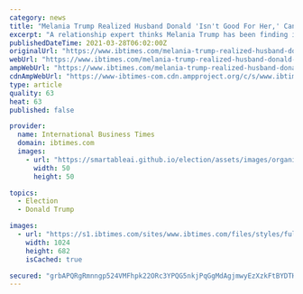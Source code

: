 ```yaml
---
category: news
title: "Melania Trump Realized Husband Donald 'Isn't Good For Her,' Can't Hide Emotion, Expert Suggests"
excerpt: "A relationship expert thinks Melania Trump has been finding it difficult not to show through her behavior that she realized that her husband, Donald Trump, is not good for her."
publishedDateTime: 2021-03-28T06:02:00Z
originalUrl: "https://www.ibtimes.com/melania-trump-realized-husband-donald-isnt-good-her-cant-hide-emotion-expert-suggests-3170410"
webUrl: "https://www.ibtimes.com/melania-trump-realized-husband-donald-isnt-good-her-cant-hide-emotion-expert-suggests-3170410"
ampWebUrl: "https://www.ibtimes.com/melania-trump-realized-husband-donald-isnt-good-her-cant-hide-emotion-expert-suggests-3170410?amp=1"
cdnAmpWebUrl: "https://www-ibtimes-com.cdn.ampproject.org/c/s/www.ibtimes.com/melania-trump-realized-husband-donald-isnt-good-her-cant-hide-emotion-expert-suggests-3170410?amp=1"
type: article
quality: 63
heat: 63
published: false

provider:
  name: International Business Times
  domain: ibtimes.com
  images:
    - url: "https://smartableai.github.io/election/assets/images/organizations/ibtimes.com-50x50.jpg"
      width: 50
      height: 50

topics:
  - Election
  - Donald Trump

images:
  - url: "https://s1.ibtimes.com/sites/www.ibtimes.com/files/styles/full/public/2021/01/20/outgoing-us-president-donald-trump-and-first-lady.jpg"
    width: 1024
    height: 682
    isCached: true

secured: "grbAPQRgRmnngp524VMFhpk22ORc3YPQG5nkjPqGgMdAgjmwyEzXzkFtBYDTHy0LiFzSDdm4fyffe0h/pVRL8LhmJU3xfme9l909Y5jaacGFqXQBTbI7ZNmsGvSa/0liBhcyHMYut0YTmSQ5swCFz7aMR02awRYchsxGzRWhtsTqX0Q981unZpGNgalSID98uDhPDWNWsl800ZYDSimSAM77x90YsckVVPeLuLLhmPn/bOc1abbE/qE01utVFk5BeoY8fHdO0YxDWd1/6VT9OKclfdVwiiXwX/KxQqtCZfmgPK026qmp8CgDktUm/VuoXsTb4Tu46RcaCRtTSUc1PapG1kPSK0i6Km7EhBR3tEc=;iOv0ubRUcCotDYfOBmKw8Q=="
---
```


